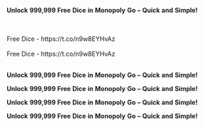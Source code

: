 <strong>Unlock</strong> <strong>999,999</strong> <strong>Free</strong> <strong>Dice</strong> <strong>in</strong> <strong>Monopoly</strong> <strong>Go</strong> <strong>–</strong> <strong>Quick</strong> <strong>and</strong> <strong>Simple!</strong>

<br>
<br>Free Dice - https://t.co/n9w8EYHvAz
<br>
<br>Free Dice - https://t.co/n9w8EYHvAz
<br>
<br>

<strong>Unlock</strong> <strong>999,999</strong> <strong>Free</strong> <strong>Dice</strong> <strong>in</strong> <strong>Monopoly</strong> <strong>Go</strong> <strong>–</strong> <strong>Quick</strong> <strong>and</strong> <strong>Simple!</strong>

<strong>Unlock</strong> <strong>999,999</strong> <strong>Free</strong> <strong>Dice</strong> <strong>in</strong> <strong>Monopoly</strong> <strong>Go</strong> <strong>–</strong> <strong>Quick</strong> <strong>and</strong> <strong>Simple!</strong>

<strong>Unlock</strong> <strong>999,999</strong> <strong>Free</strong> <strong>Dice</strong> <strong>in</strong> <strong>Monopoly</strong> <strong>Go</strong> <strong>–</strong> <strong>Quick</strong> <strong>and</strong> <strong>Simple!</strong>

<strong>Unlock</strong> <strong>999,999</strong> <strong>Free</strong> <strong>Dice</strong> <strong>in</strong> <strong>Monopoly</strong> <strong>Go</strong> <strong>–</strong> <strong>Quick</strong> <strong>and</strong> <strong>Simple!</strong>
